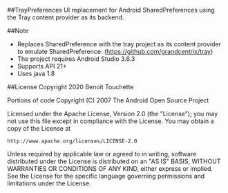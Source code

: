 ##TrayPreferences
UI replacement for Android SharedPreferences using the Tray content provider as its backend.

  
##Note
* Replaces SharedPreference with the tray project as its content provider to emulate SharedPreference. (https://github.com/grandcentrix/tray)
* The project requires Android Studio 3.6.3
* Supports API 21+
* Uses java 1.8

  
##License
Copyright 2020 Benoit Touchette 

Portions of code Copyright (C) 2007 The Android Open Source Project


Licensed under the Apache License, Version 2.0 (the "License");
you may not use this file except in compliance with the License.
You may obtain a copy of the License at

    http://www.apache.org/licenses/LICENSE-2.0

Unless required by applicable law or agreed to in writing, software
distributed under the License is distributed on an "AS IS" BASIS,
WITHOUT WARRANTIES OR CONDITIONS OF ANY KIND, either express or implied.
See the License for the specific language governing permissions and
limitations under the License.

